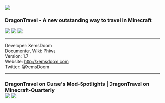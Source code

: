 <img src="https://dl.dropbox.com/u/37237580/Bukkit-Plugins/DragonTravel/Pictures/DragonTravel-Banner.png">

<h3>DragonTravel - A new outstanding way to travel in Minecraft</h3>
<a href="https://dl.dropbox.com/u/37237580/Bukkit-Plugins/DragonTravel/Versions/Changelog.txt.txt"><img src="https://dl.dropbox.com/u/37237580/Bukkit-Plugins/DragonTravel/Pictures/changelog.jpg"></a>
<a href="https://github.com/XemsDoom/DragonTravel/wiki"><img src="https://dl.dropbox.com/u/37237580/Bukkit-Plugins/DragonTravel/Pictures/Wiki.jpg"></a>
<a href="http://dev.bukkit.org/server-mods/dragontravel/tickets/"><img src="https://dl.dropbox.com/u/37237580/Bukkit-Plugins/DragonTravel/Pictures/submit.jpg"></a>
<hr/>

Developer: XemsDoom<br>
Documenter, Wiki: Phiwa<br>
Version: 1.7<br>
Website: http://xemsdoom.com<br>
Twitter: @XemsDoom
<hr/>

<h3>DragonTravel on Curse's Mod-Spotlights | DragonTravel on Minecraft-Quarterly<br>
<a href="http://www.curse.com/spotlight/server-mods/minecraft/45630-minecraft-plugin-spotlight-interview-dragontravel">
<img src="http://media-curse.cursecdn.com/attachments/68/869/minecraft_pxdragontravel01.png"></a>
<a href="http://mcquarterly.com/">
<img src="http://mcquarterly.com/wp-content/uploads/2012/04/banner-04.png"></a>
